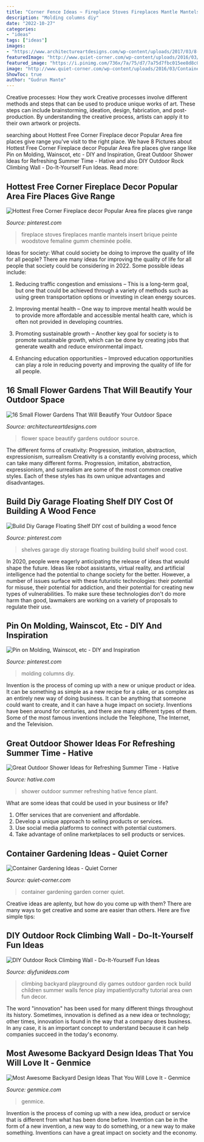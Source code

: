 ```yaml
---
title: "Corner Fence Ideas ~ Fireplace Stoves Fireplaces Mantle Mantels Insert Brique Peinte Woodstove Femaline Gumm Cheminée Poêle"
description: "Molding columns diy"
date: "2022-10-27"
categories:
- "ideas"
tags: ["ideas"]
images:
- "https://www.architectureartdesigns.com/wp-content/uploads/2017/03/8-27.jpg"
featuredImage: "http://www.quiet-corner.com/wp-content/uploads/2016/03/Container-Gardening-Ideas-k-2.jpg"
featured_image: "https://i.pinimg.com/736x/7a/75/d7/7a75d7fbc015ee8d8c07d131eac94bfd--garage-storage-shelves-overhead-garage-storage.jpg?b=t"
image: "http://www.quiet-corner.com/wp-content/uploads/2016/03/Container-Gardening-Ideas-k-2.jpg"
ShowToc: true
author: "Gudrun Mante"
---
```



Creative processes: How they work
Creative processes involve different methods and steps that can be used to produce unique works of art. These steps can include brainstorming, ideation, design, fabrication, and post-production. By understanding the creative process, artists can apply it to their own artwork or projects.

	

		
searching about Hottest Free Corner Fireplace decor Popular Area fire places give range you've visit to the right place. We have 8 Pictures about Hottest Free Corner Fireplace decor Popular Area fire places give range like Pin on Molding, Wainscot, etc - DIY and Inspiration, Great Outdoor Shower Ideas for Refreshing Summer Time - Hative and also DIY Outdoor Rock Climbing Wall - Do-It-Yourself Fun Ideas. Read more:
		
    
## Hottest Free Corner Fireplace Decor Popular Area Fire Places Give Range

<img loading=lazy src="https://i.pinimg.com/564x/cb/78/cb/cb78cbc50adaa7513029073b25a571a4.jpg" onerror="this.onerror=null;this.src='https://tse2.mm.bing.net/th?id=OIP.ikkF9YN37orPMIyKPAknewHaJ4&amp;pid=15.1';" alt="Hottest Free Corner Fireplace decor Popular Area fire places give range">

_Source: pinterest.com_

>fireplace stoves fireplaces mantle mantels insert brique peinte woodstove femaline gumm cheminée poêle. 

	

Ideas for society: What could society be doing to improve the quality of life for all people?
There are many ideas for improving the quality of life for all people that society could be considering in 2022. Some possible ideas include: 
1. Reducing traffic congestion and emissions – This is a long-term goal, but one that could be achieved through a variety of methods such as using green transportation options or investing in clean energy sources. 

2. Improving mental health – One way to improve mental health would be to provide more affordable and accessible mental health care, which is often not provided in developing countries. 

3. Promoting sustainable growth – Another key goal for society is to promote sustainable growth, which can be done by creating jobs that generate wealth and reduce environmental impact. 

4. Enhancing education opportunities – Improved education opportunities can play a role in reducing poverty and improving the quality of life for all people. 


    
## 16 Small Flower Gardens That Will Beautify Your Outdoor Space

<img loading=lazy src="https://www.architectureartdesigns.com/wp-content/uploads/2017/03/8-27.jpg" onerror="this.onerror=null;this.src='https://tse1.mm.bing.net/th?id=OIP.tte-YfYKWKur9D4HR5lSOwAAAA&amp;pid=15.1';" alt="16 Small Flower Gardens That Will Beautify Your Outdoor Space">

_Source: architectureartdesigns.com_

>flower space beautify gardens outdoor source. 

	

The different forms of creativity: Progression, imitation, abstraction, expressionism, surrealism
Creativity is a constantly evolving process, which can take many different forms. Progression, imitation, abstraction, expressionism, and surrealism are some of the most common creative styles. Each of these styles has its own unique advantages and disadvantages.

    
## Build Diy Garage Floating Shelf DIY Cost Of Building A Wood Fence

<img loading=lazy src="https://i.pinimg.com/736x/7a/75/d7/7a75d7fbc015ee8d8c07d131eac94bfd--garage-storage-shelves-overhead-garage-storage.jpg?b=t" onerror="this.onerror=null;this.src='https://tse3.mm.bing.net/th?id=OIP.IJgYBoLxmVPViJgko35hUQDgEs&amp;pid=15.1';" alt="Build Diy Garage Floating Shelf DIY cost of building a wood fence">

_Source: pinterest.com_

>shelves garage diy storage floating building build shelf wood cost. 

	

In 2020, people were eagerly anticipating the release of ideas that would shape the future. Ideas like robot assistants, virtual reality, and artificial intelligence had the potential to change society for the better. However, a number of issues surface with these futuristic technologies: their potential for misuse, their potential for addiction, and their potential for creating new types of vulnerabilities. To make sure these technologies don't do more harm than good, lawmakers are working on a variety of proposals to regulate their use.

    
## Pin On Molding, Wainscot, Etc - DIY And Inspiration

<img loading=lazy src="https://i.pinimg.com/736x/93/72/5f/93725fb731f3e3184590f60efe06931f--columns-crowns.jpg" onerror="this.onerror=null;this.src='https://tse2.mm.bing.net/th?id=OIP.jLlr1aMcu9L6hOCF-rH6wwHaHa&amp;pid=15.1';" alt="Pin on Molding, Wainscot, etc - DIY and Inspiration">

_Source: pinterest.com_

>molding columns diy. 

	

Invention is the process of coming up with a new or unique product or idea. It can be something as simple as a new recipe for a cake, or as complex as an entirely new way of doing business. It can be anything that someone could want to create, and it can have a huge impact on society. Inventions have been around for centuries, and there are many different types of them. Some of the most famous inventions include the Telephone, The Internet, and the Television.

    
## Great Outdoor Shower Ideas For Refreshing Summer Time - Hative

<img loading=lazy src="https://hative.com/wp-content/uploads/2016/07/outdoor-shower/10-outdoor-shower-ideas-for-summer-time.jpg" onerror="this.onerror=null;this.src='https://tse4.mm.bing.net/th?id=OIP.VEhoz0CXtRapqgrfLxDYKQHaLH&amp;pid=15.1';" alt="Great Outdoor Shower Ideas for Refreshing Summer Time - Hative">

_Source: hative.com_

>shower outdoor summer refreshing hative fence plant. 

	

What are some ideas that could be used in your business or life?
1. Offer services that are convenient and affordable.
2. Develop a unique approach to selling products or services.
3. Use social media platforms to connect with potential customers. 
4. Take advantage of online marketplaces to sell products or services.

    
## Container Gardening Ideas - Quiet Corner

<img loading=lazy src="http://www.quiet-corner.com/wp-content/uploads/2016/03/Container-Gardening-Ideas-k-2.jpg" onerror="this.onerror=null;this.src='https://tse3.mm.bing.net/th?id=OIP.gEvS4Ngjk8BwcKnKDQ2tWAHaKK&amp;pid=15.1';" alt="Container Gardening Ideas - Quiet Corner">

_Source: quiet-corner.com_

>container gardening garden corner quiet. 

	

Creative ideas are aplenty, but how do you come up with them? There are many ways to get creative and some are easier than others. Here are five simple tips: 

    
## DIY Outdoor Rock Climbing Wall - Do-It-Yourself Fun Ideas

<img loading=lazy src="https://diyfunideas.com/wp-content/uploads/2014/03/climbing-wall.jpg" onerror="this.onerror=null;this.src='https://tse3.mm.bing.net/th?id=OIP.h4UNfZxiQmRTFO_TL5Z2KQHaJf&amp;pid=15.1';" alt="DIY Outdoor Rock Climbing Wall - Do-It-Yourself Fun Ideas">

_Source: diyfunideas.com_

>climbing backyard playground diy games outdoor garden rock build children summer walls fence play impatientlycrafty tutorial area own fun decor. 

	

The word "innovation" has been used for many different things throughout its history. Sometimes, innovation is defined as a new idea or technology; other times, innovation is found in the way that a company does business. In any case, it is an important concept to understand because it can help companies succeed in the today's economy.

    
## Most Awesome Backyard Design Ideas That You Will Love It - Genmice

<img loading=lazy src="https://genmice.com/design-ideas/Most-Awesome-Backyard-Design-Ideas-That-You-Will-Love-It/491.jpeg" onerror="this.onerror=null;this.src='https://tse1.mm.bing.net/th?id=OIP.A0zz2OFwwGchZCw6AsKIDwHaK9&amp;pid=15.1';" alt="Most Awesome Backyard Design Ideas That You Will Love It - Genmice">

_Source: genmice.com_

>genmice. 

	

Invention is the process of coming up with a new idea, product or service that is different from what has been done before. Invention can be in the form of a new invention, a new way to do something, or a new way to make something. Inventions can have a great impact on society and the economy.

